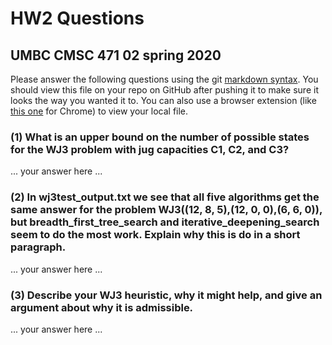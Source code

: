 # HW2 Questions
## UMBC CMSC 471 02 spring 2020

Please answer the following questions using the git [markdown syntax](https://guides.github.com/features/mastering-markdown/).  You should view this file on your repo on GitHub after pushing it to make sure it looks the way you wanted it to.  You can also use a browser extension (like [this one](https://chrome.google.com/webstore/detail/markdown-preview-plus/febilkbfcbhebfnokafefeacimjdckgl) for Chrome) to view your local file.

### (1) What is an upper bound on the number of possible states for the WJ3 problem with jug capacities C1, C2, and C3?

... your answer here ...

### (2) In wj3test_output.txt we see that all five algorithms get the same answer for the problem  WJ3((12, 8, 5),(12, 0, 0),(6, 6, 0)), but breadth_first_tree_search and iterative_deepening_search seem to do the most work.  Explain why this is do in a short paragraph.

... your answer here ...

### (3) Describe your WJ3 heuristic, why it might help, and give an argument about why it is admissible.

... your answer here ...

